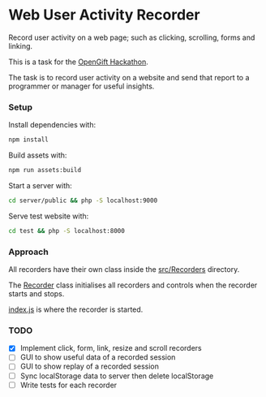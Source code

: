 # Web User Activity Recorder

Record user activity on a web page; such as clicking, scrolling, forms and linking.

This is a task for the [OpenGift Hackathon](https://opengift.io/hackathon/). 

The task is to record user activity on a website and send that report to a programmer or manager for useful insights.

### Setup

Install dependencies with:

```bash
npm install
```

Build assets with:

```bash
npm run assets:build
```

Start a server with:

```bash
cd server/public && php -S localhost:9000
```

Serve test website with:

```bash
cd test && php -S localhost:8000
```

### Approach

All recorders have their own class inside the [src/Recorders](src/Recorders) directory. 

The [Recorder](src/Recorder.js) class initialises all recorders and controls when the recorder starts 
and stops.

[index.js](src/index.js) is where the recorder is started.

### TODO

- [x] Implement click, form, link, resize and scroll recorders
- [ ] GUI to show useful data of a recorded session
- [ ] GUI to show replay of a recorded session
- [ ] Sync localStorage data to server then delete localStorage
- [ ] Write tests for each recorder
